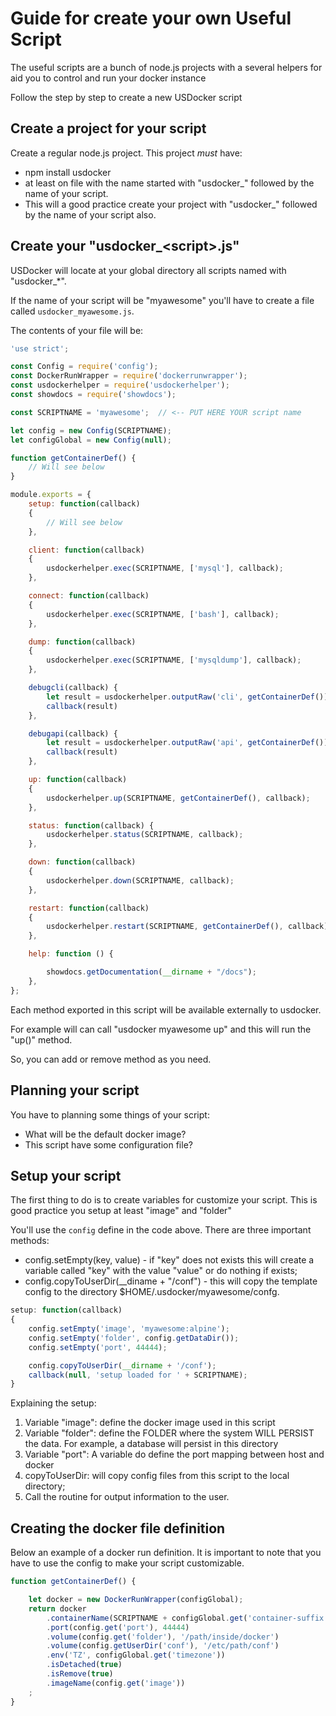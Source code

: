 # Guide for create your own Useful Script

The useful scripts are a bunch of node.js projects with a several helpers
for aid you to control and run your docker instance

Follow the step by step to create a new USDocker script

## Create a project for your script

Create a regular node.js project. This project *must* have:

- npm install usdocker
- at least on file with the name started with "usdocker_" followed by the name of your script.
- This will a good practice create your project with "usdocker_" followed by the name of your script also.


## Create your "usdocker_\<script\>.js"

USDocker will locate at your global directory all scripts named with "usdocker_*".   

If the name of your script will be "myawesome" you'll have to create a file called
`usdocker_myawesome.js`. 

The contents of your file will be:



```javascript
'use strict';

const Config = require('config');
const DockerRunWrapper = require('dockerrunwrapper');
const usdockerhelper = require('usdockerhelper');
const showdocs = require('showdocs');

const SCRIPTNAME = 'myawesome';  // <-- PUT HERE YOUR script name

let config = new Config(SCRIPTNAME);
let configGlobal = new Config(null);

function getContainerDef() {
    // Will see below
}

module.exports = {
    setup: function(callback)
    {
        // Will see below
    },

    client: function(callback)
    {
        usdockerhelper.exec(SCRIPTNAME, ['mysql'], callback);
    },

    connect: function(callback)
    {
        usdockerhelper.exec(SCRIPTNAME, ['bash'], callback);
    },

    dump: function(callback)
    {
        usdockerhelper.exec(SCRIPTNAME, ['mysqldump'], callback);
    },

    debugcli(callback) {
        let result = usdockerhelper.outputRaw('cli', getContainerDef());
        callback(result)
    },

    debugapi(callback) {
        let result = usdockerhelper.outputRaw('api', getContainerDef());
        callback(result)
    },

    up: function(callback)
    {
        usdockerhelper.up(SCRIPTNAME, getContainerDef(), callback);
    },

    status: function(callback) {
        usdockerhelper.status(SCRIPTNAME, callback);
    },

    down: function(callback)
    {
        usdockerhelper.down(SCRIPTNAME, callback);
    },

    restart: function(callback)
    {
        usdockerhelper.restart(SCRIPTNAME, getContainerDef(), callback);
    },

    help: function () {

        showdocs.getDocumentation(__dirname + "/docs");
    },
};
```

Each method exported in this script will be available externally to usdocker.

For example will can call "usdocker myawesome up" and this will run the "up()" method.

So, you can add or remove method as you need. 

## Planning your script

You have to planning some things of your script:

- What will be the default docker image?
- This script have some configuration file?


## Setup your script

The first thing to do is to create variables for customize your script.
This is good practice you setup at least "image" and "folder"

You'll use the `config` define in the code above. There are three important methods:

- config.setEmpty(key, value) - if "key" does not exists this will create a variable called "key" 
    with the value "value" or do nothing if exists;
- config.copyToUserDir(__diname + "/conf") - this will copy the template config to the directory
    $HOME/.usdocker/myawesome/confg.  

```javascript
setup: function(callback)
{
    config.setEmpty('image', 'myawesome:alpine');
    config.setEmpty('folder', config.getDataDir());
    config.setEmpty('port', 44444);

    config.copyToUserDir(__dirname + '/conf');
    callback(null, 'setup loaded for ' + SCRIPTNAME);
}
```

Explaining the setup:

1. Variable "image": define the docker image used in this script
2. Variable "folder": define the FOLDER where the system WILL PERSIST the data. 
    For example, a database will persist in this directory
3. Variable "port": A variable do define the port mapping between host and docker
4. copyToUserDir: will copy config files from this script to the local directory;
5. Call the routine for output information to the user. 

## Creating the docker file definition

Below an example of a docker run definition. It is important to note
that you have to use the config to make your script customizable. 

```javascript
function getContainerDef() {

    let docker = new DockerRunWrapper(configGlobal);
    return docker
        .containerName(SCRIPTNAME + configGlobal.get('container-suffix'))
        .port(config.get('port'), 44444)
        .volume(config.get('folder'), '/path/inside/docker')
        .volume(config.getUserDir('conf'), '/etc/path/conf')
        .env('TZ', configGlobal.get('timezone'))
        .isDetached(true)
        .isRemove(true)
        .imageName(config.get('image'))
    ;
}
```
